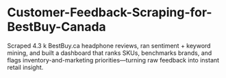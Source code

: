 # Customer-Feedback-Scraping-for-BestBuy-Canada
Scraped 4.3 k BestBuy.ca headphone reviews, ran sentiment + keyword mining, and built a dashboard that ranks SKUs, benchmarks brands, and flags inventory-and-marketing priorities—turning raw feedback into instant retail insight.
